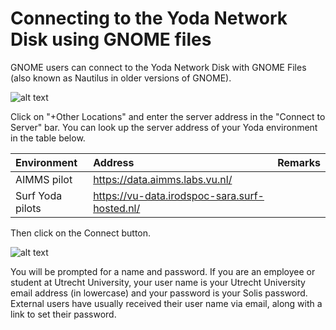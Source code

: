 # Connecting to the Yoda Network Disk using GNOME files

GNOME users can connect to the Yoda Network Disk with GNOME Files (also known as Nautilus in older versions of GNOME).

![alt text](screenshots/linux-connect-to-server.png "GNOME Files screenshot")

Click on "+Other Locations" and enter the server address in the "Connect to Server" bar. You can look up the server
address of your Yoda environment in the table below.

| Environment          | Address | Remarks                  |
|:-------------------- |:------------|:-------------------------|
| AIMMS pilot | https://data.aimms.labs.vu.nl/ | |
| Surf Yoda pilots | https://vu-data.irodspoc-sara.surf-hosted.nl/ | |

Then click on the Connect button.

![alt text](screenshots/linux-enter-password.png "GNOME Files password dialog screenshot")

You will be prompted for a name and password.
If you are an employee or student at Utrecht University, your user name is your Utrecht University email address (in lowercase) and your password
is your Solis password.  External users have usually received their user name via email, along with a link to set their password.
